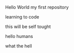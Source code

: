 Hello World
my first repository

learning to code

this will be self tought

hello humans

what the hell


